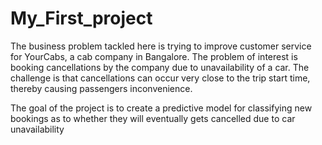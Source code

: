 # My_First_project
The business problem tackled here is trying to improve customer 
service for YourCabs, a cab company in Bangalore. 
The problem of interest is booking cancellations by the company 
due to unavailability of a car. The challenge is that cancellations 
can occur very close to the trip start time, thereby causing 
passengers inconvenience.

The goal of the project is to create a predictive model for  classifying new bookings as to whether they will eventually gets  cancelled due to car unavailability
